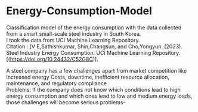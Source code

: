 # Energy-Consumption-Model
Classification model of the energy consumption with the data collected from a smart small-scale steel industry in South Korea.<br> 
I took the data from UCI Machine Learning Repository.<br>
Citation : [V E,Sathishkumar, Shin,Changsun, and Cho,Yongyun. (2023). Steel Industry Energy Consumption. UCI Machine Learning Repository. [(https://doi.org/10.24432/C52G8C)].<br>

A steel company has a few challenges apart from market competition like Increased energy Costs, downtime, inefficient resource allocation, maintenance, and regulatory compliance <br>
Problems: If the company does not know which conditions lead to high energy consumption and which ones lead to low and medium energy loads, those challenges will become serious problems- <br>

